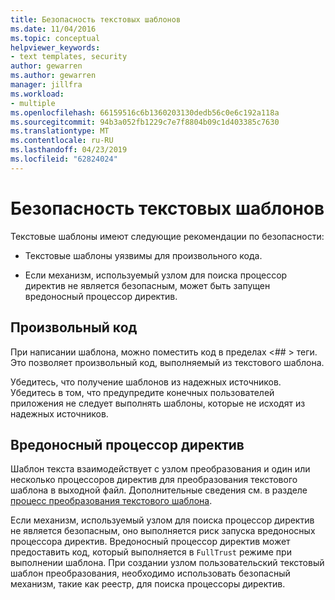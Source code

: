 ```yaml
---
title: Безопасность текстовых шаблонов
ms.date: 11/04/2016
ms.topic: conceptual
helpviewer_keywords:
- text templates, security
author: gewarren
ms.author: gewarren
manager: jillfra
ms.workload:
- multiple
ms.openlocfilehash: 66159516c6b1360203130dedb56c0e6c192a118a
ms.sourcegitcommit: 94b3a052fb1229c7e7f8804b09c1d403385c7630
ms.translationtype: MT
ms.contentlocale: ru-RU
ms.lasthandoff: 04/23/2019
ms.locfileid: "62824024"
---
```

# <a name="security-of-text-templates"></a>Безопасность текстовых шаблонов
Текстовые шаблоны имеют следующие рекомендации по безопасности:

- Текстовые шаблоны уязвимы для произвольного кода.

- Если механизм, используемый узлом для поиска процессор директив не является безопасным, может быть запущен вредоносный процессор директив.

## <a name="arbitrary-code"></a>Произвольный код
 При написании шаблона, можно поместить код в пределах \<## > теги. Это позволяет произвольный код, выполняемый из текстового шаблона.

 Убедитесь, что получение шаблонов из надежных источников. Убедитесь в том, что предупредите конечных пользователей приложения не следует выполнять шаблоны, которые не исходят из надежных источников.

## <a name="malicious-directive-processor"></a>Вредоносный процессор директив
 Шаблон текста взаимодействует с узлом преобразования и один или несколько процессоров директив для преобразования текстового шаблона в выходной файл. Дополнительные сведения см. в разделе [процесс преобразования текстового шаблона](../modeling/the-text-template-transformation-process.md).

 Если механизм, используемый узлом для поиска процессор директив не является безопасным, оно выполняется риск запуска вредоносных процессора директив. Вредоносный процессор директив может предоставить код, который выполняется в `FullTrust` режиме при выполнении шаблона. При создании узлом пользовательский текстовый шаблон преобразования, необходимо использовать безопасный механизм, такие как реестр, для поиска процессоры директив.